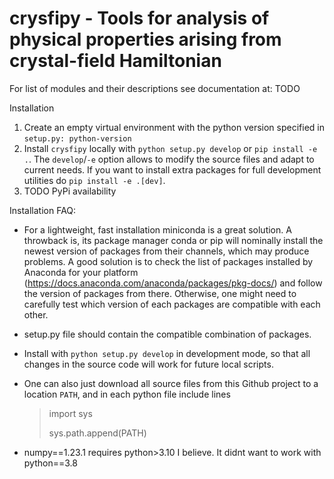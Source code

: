 # crysfipy - Tools for analysis of physical properties arising from crystal-field Hamiltonian

For list of modules and their descriptions see documentation at: 
TODO

Installation
1. Create an empty virtual environment with the python version specified in `setup.py: python-version`
2. Install `crysfipy` locally with `python setup.py develop` or `pip install -e .`. The `develop`/`-e` option allows to modify the source files and adapt to current needs. If you want to install extra packages for full development utilities do `pip install -e .[dev]`.
3. TODO PyPi availability

Installation FAQ:
- For a lightweight, fast installation miniconda is a great solution. A throwback is, its package manager conda or pip will nominally install the newest version of packages from their channels, which may produce problems. A good solution is to check the list of packages installed by Anaconda for your platform (https://docs.anaconda.com/anaconda/packages/pkg-docs/) and follow the version of packages from there. Otherwise, one might need to carefully test which version of each packages are compatible with each other.
- setup.py file should contain the compatible combination of packages.
- Install with `python setup.py develop` in development mode, so that all changes in the source code will work for future local scripts.
- One can also just download all source files from this Github project to a location `PATH`, and in each python file include lines
  > import sys
  >
  > sys.path.append(PATH)

- numpy==1.23.1 requires python>3.10 I believe. It didnt want to work with python==3.8
